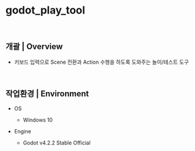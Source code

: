 # godot_play_tool

<br>

## 개괄 | Overview
- 키보드 입력으로 Scene 전환과 Action 수행을 하도록 도와주는 놀이/테스트 도구

<br>

## 작업환경 | Environment
- OS
  - Windows 10

- Engine
  - Godot v4.2.2 Stable Official

